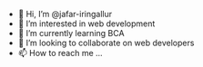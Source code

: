 - 👋 Hi, I’m @jafar-iringallur
- 👀 I’m interested in web development
- 🌱 I’m currently learning BCA
- 💞️ I’m looking to collaborate on web developers
- 📫 How to reach me ...

<!---
jafar-iringallur/jafar-iringallur is a ✨ special ✨ repository because its `README.md` (this file) appears on your GitHub profile.
You can click the Preview link to take a look at your changes.
--->

